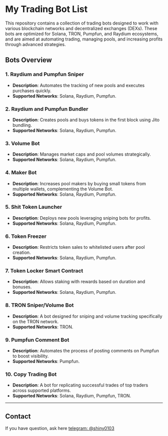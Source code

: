 # My Trading Bot List

This repository contains a collection of trading bots designed to work with various blockchain networks and decentralized exchanges (DEXs). These bots are optimized for Solana, TRON, Pumpfun, and Raydium ecosystems, and are aimed at automating trading, managing pools, and increasing profits through advanced strategies.

## Bots Overview

### 1. **Raydium and Pumpfun Sniper**
- **Description**: Automates the tracking of new pools and executes purchases quickly.
- **Supported Networks**: Solana, Raydium, Pumpfun.

### 2. **Raydium and Pumpfun Bundler**
- **Description**: Creates pools and buys tokens in the first block using Jito bundling.
- **Supported Networks**: Solana, Raydium, Pumpfun.

### 3. **Volume Bot**
- **Description**: Manages market caps and pool volumes strategically.
- **Supported Networks**: Solana, Raydium, Pumpfun.

### 4. **Maker Bot**
- **Description**: Increases pool makers by buying small tokens from multiple wallets, complementing the Volume Bot.
- **Supported Networks**: Solana, Raydium, Pumpfun.

### 5. **Shit Token Launcher**
- **Description**: Deploys new pools leveraging sniping bots for profits.
- **Supported Networks**: Solana, Raydium, Pumpfun.

### 6. **Token Freezer**
- **Description**: Restricts token sales to whitelisted users after pool creation.
- **Supported Networks**: Solana, Raydium, Pumpfun.

### 7. **Token Locker Smart Contract**
- **Description**: Allows staking with rewards based on duration and bonuses.
- **Supported Networks**: Solana, Raydium, Pumpfun.

### 8. **TRON Sniper/Volume Bot**
- **Description**: A bot designed for sniping and volume tracking specifically on the TRON network.
- **Supported Networks**: TRON.

### 9. **Pumpfun Comment Bot**
- **Description**: Automates the process of posting comments on Pumpfun to boost visibility.
- **Supported Networks**: Pumpfun.

### 10. **Copy Trading Bot**
- **Description**: A bot for replicating successful trades of top traders across supported platforms.
- **Supported Networks**: Solana, Raydium, Pumpfun, TRON.

---
## Contact
If you have question, ask here [telegram: @shiny0103](https://t.me/shiny0103)
